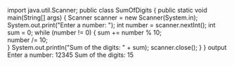 import java.util.Scanner;
public class SumOfDigits {
    public static void main(String[] args) {
        Scanner scanner = new Scanner(System.in);
        System.out.print("Enter a number: ");
        int number = scanner.nextInt(); 
        int sum = 0;
        while (number != 0) {
            sum += number % 10;  
            number /= 10;         
        }
        System.out.println("Sum of the digits: " + sum);
        scanner.close();
    }
}
output
Enter a number: 12345
Sum of the digits: 15

